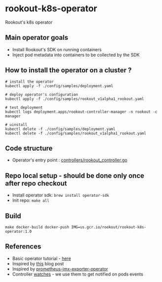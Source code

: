 # rookout-k8s-operator
Rookout's k8s operator


## Main operator goals

- Install Rookout's SDK on running containers  
- Inject pod metadata into containers to be collected by the SDK

## How to install the operator on a cluster ? 
```
# install the operator
kubectl apply -f ./config/samples/deployment.yaml

# deploy operator's configuration
kubectl apply -f ./config/samples/rookout_v1alpha1_rookout.yaml

# test deployment
kubectl logs deployment.apps/rookout-controller-manager -n rookout -c manager

# uinstall
kubectl delete -f ./config/samples/deployment.yaml
kubectl delete -f ./config/samples/rookout_v1alpha1_rookout.yaml
```

## Code structure
- Operator's entry point : [controllers/rookout_controller.go](./controllers/rookout_controller.go)


## Repo local setup - should be done only once after repo checkout
- Install operator sdk:  `brew install operator-sdk`
- Init repo: `make all`

## Build
`make docker-build docker-push IMG=us.gcr.io/rookout/rookout-k8s-operator:1.0`


## References
- Basic operator tutorial - [here](https://sdk.operatorframework.io/docs/building-operators/golang/tutorial/)
- Inspired by [this](https://banzaicloud.com/blog/operator-sdk/) blog post
- Inspired by [prometheus-jmx-exporter-operator](https://github.com/banzaicloud/prometheus-jmx-exporter-operator)
- Controller [watches](https://book-v1.book.kubebuilder.io/beyond_basics/controller_watches.html) - we use them to get notified on pods events


